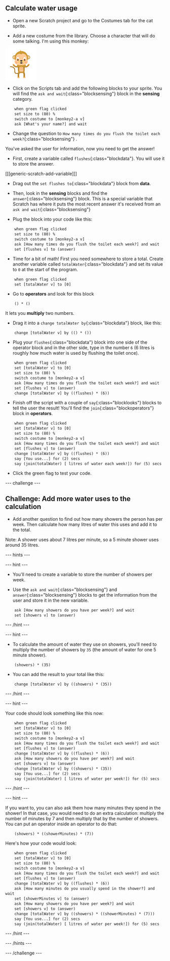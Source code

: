 ## Calculate water usage

+ Open a new Scratch project and go to the Costumes tab for the cat sprite.

+ Add a new costume from the library. Choose a character that will do some talking. I'm using this monkey:

![The talking monkey costume](images/askMonkeyCostume.png)

+ Click on the Scripts tab and add the following blocks to your sprite. You will find the `ask and wait`{:class="blocksensing"} block in the **sensing** category.

```blocks
    when green flag clicked
    set size to (80) %
    switch costume to [monkey2-a v]
    ask [What's your name?] and wait
```

+ Change the question to `How many times do you flush the toilet each week?`{:class="blocksensing"} .

You've asked the user for information, now you need to get the answer! 

+ First, create a variable called `flushes`{:class="blockdata"}. You will use it to store the answer.

[[[generic-scratch-add-variable]]]

+ Drag out the `set flushes to`{:class="blockdata"} block from **data**.

+ Then, look in the **sensing** blocks and find the `answer`{:class="blocksensing"} block. This is a special variable that Scratch has where it puts the most recent answer it's received from an `ask and wait`{:class="blocksensing"}

+ Plug the block into your code like this:

```blocks
    when green flag clicked
    set size to (80) %
    switch costume to [monkey2-a v]
    ask [How many times do you flush the toilet each week?] and wait
    set [flushes v] to (answer)
```

+ Time for a bit of math! First you need somewhere to store a total. Create another variable called `totalWater`{:class="blockdata"} and set its value to `0` at the start of the program.

```blocks
    when green flag clicked
    set [totalWater v] to [0]
```

+ Go to **operators** and look for this block

```blocks
    () * ()
```

It lets you **multiply** two numbers.

+ Drag it into a `change totalWater by`{:class="blockdata"} block, like this:

```blocks
    change [totalWater v] by (() * ())
```

+ Plug your `flushes`{:class="blockdata"} block into one side of the operator block and in the other side, type in the number `6` (6 litres is roughly how much water is used by flushing the toilet once).

```blocks
    when green flag clicked
    set [totalWater v] to [0]
    set size to (80) %
    switch costume to [monkey2-a v]
    ask [How many times do you flush the toilet each week?] and wait
    set [flushes v] to (answer)
    change [totalWater v] by ((flushes) * (6))
```

+ Finish off the script with a couple of `say`{:class="blocklooks"} blocks to tell the user the result! You'll find the `join`{:class="blockoperators"} block in **operators**.

```blocks
    when green flag clicked
    set [totalWater v] to [0]
    set size to (80) %
    switch costume to [monkey2-a v]
    ask [How many times do you flush the toilet each week?] and wait
    set [flushes v] to (answer)
    change [totalWater v] by ((flushes) * (6))
    say [You use...] for (2) secs
    say (join(totalWater) [ litres of water each week!]) for (5) secs
```

+ Click the green flag to test your code.

--- challenge ---

## Challenge: Add more water uses to the calculation

+ Add another question to find out how many showers the person has per week. Then calculate how many litres of water this uses and add it to the total. 

Note: A shower uses about 7 litres per minute, so a 5 minute shower uses around 35 litres.

--- hints ---

--- hint ---

+ You'll need to create a variable to store the number of showers per week. 

+ Use the `ask and wait`{:class="blocksensing"} and `answer`{:class="blocksensing"} blocks to get the information from the user and store it in the new variable.

```blocks
    ask [How many showers do you have per week?] and wait
    set [showers v] to (answer)
```

--- /hint ---

--- hint ---

+ To calculate the amount of water they use on showers, you'll need to multiply the number of showers by `35` (the amount of water for one 5 minute shower).

```blocks
    (showers) * (35)
```

+ You can add the result to your total like this:

```blocks
    change [totalWater v] by ((showers) * (35))
```

--- /hint ---

--- hint ---

Your code should look something like this now:

```blocks
    when green flag clicked
    set [totalWater v] to [0]
    set size to (80) %
    switch costume to [monkey2-a v]
    ask [How many times do you flush the toilet each week?] and wait
    set [flushes v] to (answer)
    change [totalWater v] by ((flushes) * (6))
    ask [How many showers do you have per week?] and wait
    set [showers v] to (answer)
    change [totalWater v] by ((showers) * (35))
    say [You use...] for (2) secs
    say (join(totalWater) [ litres of water per week!]) for (5) secs
```

--- /hint ---

--- hint ---

If you want to, you can also ask them how many minutes they spend in the shower! In that case, you would need to do an extra calculation: multiply the number of minutes by 7 and then multiply that by the number of showers. You can put an operator inside an operator to do that:

```blocks
    (showers) * ((showerMinutes) * (7))
```

Here's how your code would look:

```blocks
    when green flag clicked
    set [totalWater v] to [0]
    set size to (80) %
    switch costume to [monkey2-a v]
    ask [How many times do you flush the toilet each week?] and wait
    set [flushes v] to (answer)
    change [totalWater v] by ((flushes) * (6))
    ask [How many minutes do you usually spend in the shower?] and wait
    set [showerMinutes v] to (answer)
    ask [How many showers do you have per week?] and wait
    set [showers v] to (answer)
    change [totalWater v] by ((showers) * ((showerMinutes) * (7)))
    say [You use...] for (2) secs
    say (join(totalWater) [ litres of water per week!]) for (5) secs
```
--- /hint ---

--- /hints ---

--- /challenge ---